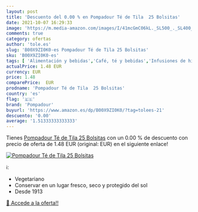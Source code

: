 ```yaml
---
layout: post
title: 'Descuento del 0.00 % en Pompadour Té de Tila  25 Bolsitas'
date: 2021-10-07 16:29:33
image: 'https://m.media-amazon.com/images/I/41mcGmC06kL._SL500_._SL400_.jpg'
comments: true
category: ofertas
author: 'tole.es'
slug: 'B00X9ZI0K0-es Pompadour Té de Tila 25 Bolsitas'
sku: 'B00X9ZI0K0-es'
tags: [ 'Alimentación y bebidas','Café, té y bebidas','Infusiones de hierbas','Té','pompadour', ]
actualPrice: 1.48 EUR
currency: EUR
price: 1.48
comparePrice:  EUR
prodname: 'Pompadour Té de Tila  25 Bolsitas'
country: 'es'
flag: '🇪🇸'
brand: 'Pompadour'
buyurl: 'https://www.amazon.es/dp/B00X9ZI0K0/?tag=tolees-21'
descuento: '0.00'
average: '1.51333333333333'
---
```


Tienes [Pompadour Té de Tila  25 Bolsitas](https://www.amazon.es/dp/B00X9ZI0K0/?tag=tolees-21) con un 0.00 % de descuento con precio de oferta de 1.48 EUR (original:  EUR) en el siguiente enlace!

[![Pompadour Té de Tila  25 Bolsitas](https://m.media-amazon.com/images/I/41mcGmC06kL._SL500_._SL400_.jpg)](https://www.amazon.es/dp/B00X9ZI0K0/?tag=tolees-21)

ℹ️:

- Vegetariano
- Conservar en un lugar fresco, seco y protegido del sol
- Desde 1913

[🛒 Accede a la oferta!!](https://www.amazon.es/dp/B00X9ZI0K0/?tag=tolees-21)
